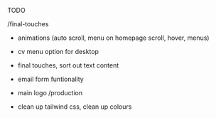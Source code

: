TODO

/final-touches
- animations (auto scroll, menu on homepage scroll, hover, 
menus)

- cv menu option for desktop
- final touches, sort out text content
- email form funtionality
- main logo
/production
- clean up tailwind css, clean up colours

